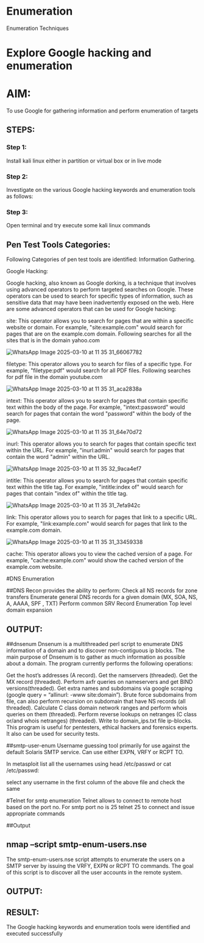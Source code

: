 # Enumeration
Enumeration Techniques

# Explore Google hacking and enumeration 

# AIM:

To use Google for gathering information and perform enumeration of targets

## STEPS:

### Step 1:

Install kali linux either in partition or virtual box or in live mode

### Step 2:

Investigate on the various Google hacking keywords and enumeration tools as follows:


### Step 3:
Open terminal and try execute some kali linux commands

## Pen Test Tools Categories:  

Following Categories of pen test tools are identified:
Information Gathering.

Google Hacking:

Google hacking, also known as Google dorking, is a technique that involves using advanced operators to perform targeted searches on Google. These operators can be used to search for specific types of information, such as sensitive data that may have been inadvertently exposed on the web. Here are some advanced operators that can be used for Google hacking:

site: This operator allows you to search for pages that are within a specific website or domain. For example, "site:example.com" would search for pages that are on the example.com domain.
Following searches for all the sites that is in the domain yahoo.com

![WhatsApp Image 2025-03-10 at 11 35 31_66067782](https://github.com/user-attachments/assets/2728cfbe-c2a8-4c2a-8c2b-966fcdf72a4a)


filetype: This operator allows you to search for files of a specific type. For example, "filetype:pdf" would search for all PDF files.
Following searches for pdf file in the domain youtube.com

![WhatsApp Image 2025-03-10 at 11 35 31_aca2838a](https://github.com/user-attachments/assets/ade2d22d-e221-46f5-af5b-55eaffbc995a)


intext: This operator allows you to search for pages that contain specific text within the body of the page. For example, "intext:password" would search for pages that contain the word "password" within the body of the page.

![WhatsApp Image 2025-03-10 at 11 35 31_64e70d72](https://github.com/user-attachments/assets/9a7dac25-7c45-4bb3-9d34-537c2723308f)


inurl: This operator allows you to search for pages that contain specific text within the URL. For example, "inurl:admin" would search for pages that contain the word "admin" within the URL.

![WhatsApp Image 2025-03-10 at 11 35 32_9aca4ef7](https://github.com/user-attachments/assets/f9585be1-6aa0-45d0-8919-e9f04d8ea788)


intitle: This operator allows you to search for pages that contain specific text within the title tag. For example, "intitle:index of" would search for pages that contain "index of" within the title tag.

![WhatsApp Image 2025-03-10 at 11 35 31_7efa942c](https://github.com/user-attachments/assets/c488de79-faff-4193-b2ab-c04e4fb4a5ff)


link: This operator allows you to search for pages that link to a specific URL. For example, "link:example.com" would search for pages that link to the example.com domain.

![WhatsApp Image 2025-03-10 at 11 35 31_33459338](https://github.com/user-attachments/assets/977a4558-4646-45ef-bb93-bcff1ea7901c)


cache: This operator allows you to view the cached version of a page. For example, "cache:example.com" would show the cached version of the example.com website.


 
#DNS Enumeration


##DNS Recon
provides the ability to perform:
Check all NS records for zone transfers
Enumerate general DNS records for a given domain (MX, SOA, NS, A, AAAA, SPF , TXT)
Perform common SRV Record Enumeration
Top level domain expansion
## OUTPUT:







##dnsenum
Dnsenum is a multithreaded perl script to enumerate DNS information of a domain and to discover non-contiguous ip blocks. The main purpose of Dnsenum is to gather as much information as possible about a domain. The program currently performs the following operations:

Get the host’s addresses (A record).
Get the namservers (threaded).
Get the MX record (threaded).
Perform axfr queries on nameservers and get BIND versions(threaded).
Get extra names and subdomains via google scraping (google query = “allinurl: -www site:domain”).
Brute force subdomains from file, can also perform recursion on subdomain that have NS records (all threaded).
Calculate C class domain network ranges and perform whois queries on them (threaded).
Perform reverse lookups on netranges (C class or/and whois netranges) (threaded).
Write to domain_ips.txt file ip-blocks.
This program is useful for pentesters, ethical hackers and forensics experts. It also can be used for security tests.


##smtp-user-enum
Username guessing tool primarily for use against the default Solaris SMTP service. Can use either EXPN, VRFY or RCPT TO.


In metasploit list all the usernames using head /etc/passwd or cat /etc/passwd:

select any username in the first column of the above file and check the same


#Telnet for smtp enumeration
Telnet allows to connect to remote host based on the port no. For smtp port no is 25
telnet <host address> 25 to connect
and issue appropriate commands
  
 ##Output
  
  

## nmap –script smtp-enum-users.nse <hostname>

The smtp-enum-users.nse script attempts to enumerate the users on a SMTP server by issuing the VRFY, EXPN or RCPT TO commands. The goal of this script is to discover all the user accounts in the remote system.


## OUTPUT:


## RESULT:
The Google hacking keywords and enumeration tools were identified and executed successfully

